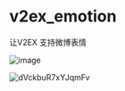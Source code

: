 # v2ex_emotion

让V2EX 支持微博表情

![image](https://user-images.githubusercontent.com/10722204/141066670-4ea65718-b54a-44ad-b57f-657c5115b8eb.png)

![dVckbuR7xYJqmFv](https://i.loli.net/2021/11/10/dVckbuR7xYJqmFv.png)
